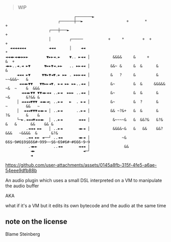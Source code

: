 
> WIP

```
                              ┌───────►                                                     
                       ┌──────┼──►                   +       *          +                   
                   ┌───┼───►                                                             +  
                   │        ┌─────           +     *        +  +              +             
  ◄◄◄◄◄◄◄          ◄◄◄      │    ◄◄                                    *                    
◄◄◄►◄◄►►►►        ▼►►◄.►    ▼.. ►◄◄ │          &&&&     &     +                    &  +     
◄►►..◄.◄ ►▼      ▼►►▼◄.►►   .. ►►◄◄ │         &&~ &     &  &      &                &        
     ◄◄◄ ►▼     ▼▼►▼◄▼.► ►► . ►►►◄◄ │         &   ?     &         &       ~~&&&~   &        
      ◄◄◄►▼▼   ▼▼►►◄▼. ►◄ ►► ►►..◄◄ │         &~        &  &     &&&&&    ~&  ~    &  &&&   
       ◄◄◄►▼▼ ▼▼◄►◄◄ ..►◄  ►►► ..◄◄ │         &~        &  &      &       ~&       &?&& &   
     │ ◄◄◄◄▼▼▼ ◄◄►◄┐ ..►◄   ►  . ►◄ │         &~        &  ?      &       ~        &&   ~   
     │  ◄◄◄▼▼▼◄◄►◄ │ ..►◄      ..►◄ │         && ~?&+   &  &      &       ?&       &    &   
     └─►.◄◄◄▼◄◄◄►  │ ..►◄       ◄◄◄ │          &~~~~&   &  &&?&   &?&  &   &      &&    && &
         .◄◄◄ ►►   │ ..►◄       ◄►◄ │          &&&&~&   &   &&    &&?&&&   ~&&&&  &      &?&
         .◄◄ ►► ◄──┘ ..◄◄       ◄►◄ │              ~&  66$─9#6$9$666#─999──$6─69#6#─#666─9─9
          .◄►►       ..◄◄       ◄◄◄ │               &&                                      
           ◄►                     ◄─┘                                                       
           ◄
```



https://github.com/user-attachments/assets/0145a8fb-315f-4fe5-a6ae-54eee9dfb88b



An audio plugin which uses a small DSL interpreted on a VM to manipulate the audio buffer

AKA

what if it's a VM but it edits its own bytecode and the audio at the same time

## note on the license

Blame Steinberg
